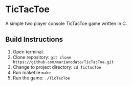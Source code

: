 # TicTacToe
A simple two player console TicTacToe game written in C.

## Build Instructions

1. Open terminal.
2. Clone repository: `git clone https://github.com/marianodato/TicTacToe.git`
3. Change to project directory: `cd TicTacToe`
4. Run makefile `make`
5. Run the game: `./TicTacToe`
